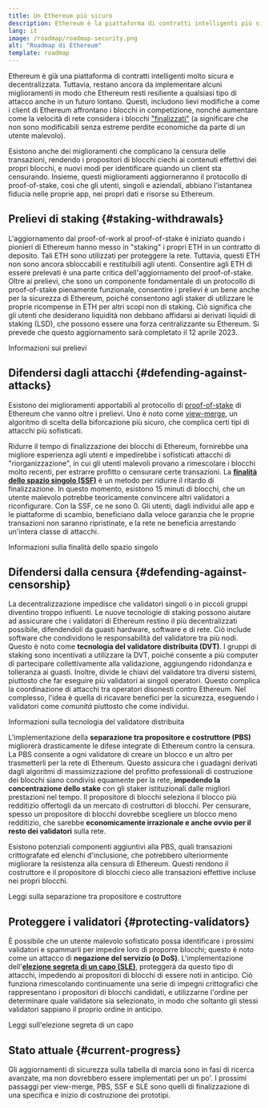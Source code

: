 ```yaml
---
title: Un Ethereum più sicuro
description: Ethereum è la piattaforma di contratti intelligenti più sicura e decentralizzata che esista. Tuttavia, restano ancora da implementare alcuni miglioramenti in modo che Ethereum resti resiliente a qualsiasi livello di attacco anche in un futuro lontano.
lang: it
image: /roadmap/roadmap-security.png
alt: "Roadmap di Ethereum"
template: roadmap
---
```


Ethereum è già una piattaforma di contratti intelligenti molto sicura e decentralizzata. Tuttavia, restano ancora da implementare alcuni miglioramenti in modo che Ethereum resti resiliente a qualsiasi tipo di attacco anche in un futuro lontano. Questi, includono lievi modifiche a come i client di Ethereum affrontano i blocchi in competizione, nonché aumentare come la velocità di rete considera i blocchi ["finalizzati"](/developers/docs/consensus-mechanisms/pos/#finality) (a significare che non sono modificabili senza estreme perdite economiche da parte di un utente malevolo).

Esistono anche dei miglioramenti che complicano la censura delle transazioni, rendendo i propositori di blocchi ciechi ai contenuti effettivi dei propri blocchi, e nuovi modi per identificare quando un client sta censurando. Insieme, questi miglioramenti aggiorneranno il protocollo di proof-of-stake, così che gli utenti, singoli e aziendali, abbiano l'istantanea fiducia nelle proprie app, nei propri dati e risorse su Ethereum.

## Prelievi di staking {#staking-withdrawals}

L'aggiornamento dal proof-of-work al proof-of-stake è iniziato quando i pionieri di Ethereum hanno messo in "staking" i propri ETH in un contratto di deposito. Tali ETH sono utilizzati per proteggere la rete. Tuttavia, questi ETH non sono ancora sbloccabili e restituibili agli utenti. Consentire agli ETH di essere prelevati è una parte critica dell'aggiornamento del proof-of-stake. Oltre ai prelievi, che sono un componente fondamentale di un protocollo di proof-of-stake pienamente funzionale, consentire i prelievi è un bene anche per la sicurezza di Ethereum, poiché consentono agli staker di utilizzare le proprie ricompense in ETH per altri scopi non di staking. Ciò significa che gli utenti che desiderano liquidità non debbano affidarsi ai derivati liquidi di staking (LSD), che possono essere una forza centralizzante su Ethereum. Si prevede che questo aggiornamento sarà completato il 12 aprile 2023.

<ButtonLink variant="outline-color" to="/staking/withdrawals/">Informazioni sui prelievi</ButtonLink>

## Difendersi dagli attacchi {#defending-against-attacks}

Esistono dei miglioramenti apportabili al protocollo di [proof-of-stake](/developers/docs/consensus-mechanisms/pos/) di Ethereum che vanno oltre i prelievi. Uno è noto come [view-merge](https://ethresear.ch/t/view-merge-as-a-replacement-for-proposer-boost/13739), un algoritmo di scelta della biforcazione più sicuro, che complica certi tipi di attacchi più sofisticati.

Ridurre il tempo di finalizzazione dei blocchi di Ethereum, fornirebbe una migliore esperienza agli utenti e impedirebbe i sofisticati attacchi di "riorganizzazione", in cui gli utenti malevoli provano a rimescolare i blocchi molto recenti, per estrarre profitto o censurare certe transazioni. La [**finalità dello spazio singolo (SSF)**](/roadmap/single-slot-finality/) è un metodo per ridurre il ritardo di finalizzazione. In questo momento, esistono 15 minuti di blocchi, che un utente malevolo potrebbe teoricamente convincere altri validatori a riconfigurare. Con la SSF, ce ne sono 0. Gli utenti, dagli individui alle app e le piattaforme di scambio, beneficiano dalla veloce garanzia che le proprie transazioni non saranno ripristinate, e la rete ne beneficia arrestando un'intera classe di attacchi.

<ButtonLink variant="outline-color" to="/roadmap/single-slot-finality/">Informazioni sulla finalità dello spazio singolo</ButtonLink>

## Difendersi dalla censura {#defending-against-censorship}

La decentralizzazione impedisce che validatori singoli o in piccoli gruppi diventino troppo influenti. Le nuove tecnologie di staking possono aiutare ad assicurare che i validatori di Ethereum restino il più decentralizzati possibile, difendendoli da guasti hardware, software e di rete. Ciò include software che condividono le responsabilità del validatore tra più nodi. Questo è noto come **tecnologia del validatore distribuita (DVT)**. I gruppi di staking sono incentivati a utilizzare la DVT, poiché consente a più computer di partecipare collettivamente alla validazione, aggiungendo ridondanza e tolleranza ai guasti. Inoltre, divide le chiavi del validatore tra diversi sistemi, piuttosto che far eseguire più validatori ai singoli operatori. Questo complica la coordinazione di attacchi tra operatori disonesti contro Ethereum. Nel complesso, l'idea è quella di ricavare benefici per la sicurezza, eseguendo i validatori come _comunità_ piuttosto che come individui.

<ButtonLink variant="outline-color" to="/staking/dvt/">Informazioni sulla tecnologia del validatore distribuita</ButtonLink>

L'implementazione della **separazione tra propositore e costruttore (PBS)** migliorerà drasticamente le difese integrate di Ethereum contro la censura. La PBS consente a ogni validatore di creare un blocco e un altro per trasmetterli per la rete di Ethereum. Questo assicura che i guadagni derivati dagli algoritmi di massimizzazione del profitto professionali di costruzione dei blocchi siano condivisi equamente per la rete, **impedendo la concentrazione dello stake** con gli staker istituzionali dalle migliori prestazioni nel tempo. Il propositore di blocchi seleziona il blocco più redditizio offertogli da un mercato di costruttori di blocchi. Per censurare, spesso un propositore di blocchi dovrebbe scegliere un blocco meno redditizio, che sarebbe **economicamente irrazionale e anche ovvio per il resto dei validatori** sulla rete.

Esistono potenziali componenti aggiuntivi alla PBS, quali transazioni crittografate ed elenchi d'inclusione, che potrebbero ulteriormente migliorare la resistenza alla censura di Ethereum. Questi rendono il costruttore e il propositore di blocchi cieco alle transazioni effettive incluse nei propri blocchi.

<ButtonLink variant="outline-color" to="/roadmap/pbs/">Leggi sulla separazione tra propositore e costruttore</ButtonLink>

## Proteggere i validatori {#protecting-validators}

È possibile che un utente malevolo sofisticato possa identificare i prossimi validatori e spammarli per impedire loro di proporre blocchi; questo è noto come un attacco di **negazione del servizio (o DoS)**. L'implementazione dell'[**elezione segreta di un capo (SLE)**](/roadmap/secret-leader-election), proteggerà da questo tipo di attacchi, impedendo ai propositori di blocchi di essere noti in anticipo. Ciò funziona rimescolando continuamente una serie di impegni crittografici che rappresentano i propositori di blocchi candidati, e utilizzarne l'ordine per determinare quale validatore sia selezionato, in modo che soltanto gli stessi validatori sappiano il proprio ordine in anticipo.

<ButtonLink variant="outline-color" to="/roadmap/secret-leader-election">Leggi sull'elezione segreta di un capo</ButtonLink>

## Stato attuale {#current-progress}

Gli aggiornamenti di sicurezza sulla tabella di marcia sono in fasi di ricerca avanzate, ma non dovrebbero essere implementati per un po'. I prossimi passaggi per view-merge, PBS, SSF e SLE sono quelli di finalizzazione di una specifica e inizio di costruzione dei prototipi.
